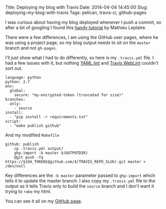 Title: Deploying my blog with Travis
Date: 2014-04-04 14:45:00
Slug: deploying-my-blog-with-travis
Tags: pelican, travis-ci, github-pages

I was curious about having my blog deployed whenever I push a commit, so after a bit of googling I found this [handy tutorial][1] by Mathieu Leplatre.

There were a few differences, I am using the GitHub user pages, where he was using a project page, so my blog output needs to sit on the `master` branch and not `gh-pages`.

I'll just show what I had to do differently, so here is my `.travis.yml` file. I had a few issues with it, but nothing [YAML lint][2] and [Travis WebLint][3] couldn't sort out.

    language: python
    python: 2.7
    env:
      global:
        secure: "my-encrypted-token (truncated for size)"
    branches:
      only:
        - source
    install:
      - "pip install -r requirements.txt"
    script:
      - "make publish github"

And my modified `Makefile`

    github: publish
        cp .travis.yml output/
        ghp-import -b master $(OUTPUTDIR)
        @git push -fq https://${GH_TOKEN}@github.com/$(TRAVIS_REPO_SLUG).git master > /dev/null

Key differences are the `-b master` parameter passed to `ghp-import` which tells it to update the master branch. I also copy my `.travis.yml` file to the output as it tells Travis only to build the `source` branch and I don't want it trying to `rake` my html.

You can see it all on my [GitHub page][4].

[1]: http://blog.mathieu-leplatre.info/publish-your-pelican-blog-on-github-pages-via-travis-ci.html "Mathieu Leplatre"
[2]: http://yamllint.com/ "YAML Lint"
[3]: http://lint.travis-ci.org/ "Travis WebLint"
[4]: https://github.com/AndyA13/AndyA13.github.io